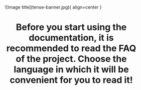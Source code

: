 <figure markdown>
  ![Image title](tense-banner.jpg){ align=center }
  <h1 align="center">Before you start using the documentation, it is recommended to read the FAQ of the project. Choose the language in which it will be convenient for you to read it!</h1>
</figure>
